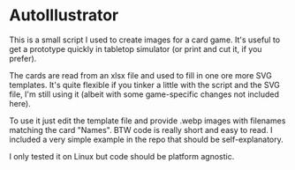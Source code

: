 # AutoIllustrator

This is a small script I used to create images for a card game.
It's useful to get a prototype quickly in tabletop simulator (or print and cut it, if you prefer).

The cards are read from an xlsx file and used to fill in one ore more SVG templates.
It's quite flexible if you tinker a little with the script and the SVG file, I'm still using it (albeit with some
game-specific changes not included here).

To use it just edit the template file and provide .webp images with filenames matching the card "Names".
BTW code is really short and easy to read. I included a very simple example in the repo that should be self-explanatory.


I only tested it on Linux but code should be platform agnostic.
